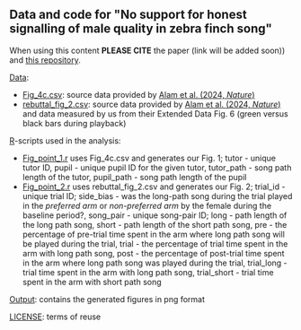 ## Data and code for "No support for honest signalling of male quality in zebra finch song"

When using this content **PLEASE CITE** the paper (link will be added soon)) and [this repository](https://github.com/MartinBulla/rebuttal_alam_2024).


[Data](Data/):
- [Fig_4c.csv](Data/Fig_4c.csv): source data provided by [Alam et al. (2024, *Nature*)](https://doi.org/10.1038/s41586-024-07207-4)
- [rebuttal_fig_2.csv](Data/rebuttal_fig_2.csv): source data provided by [Alam et al. (2024, *Nature*)](https://doi.org/10.1038/s41586-024-07207-4) and data measured by us from their Extended Data Fig. 6 (green versus black bars during playback)

[R](R/)-scripts used in the analysis:
- [Fig_point_1.r](R/Fig_point_1.r) uses Fig_4c.csv and generates our Fig. 1; tutor - unique tutor ID, pupil - unique pupil ID for the given tutor, tutor_path - song path length of the tutor, pupil_path - song path length of the pupil
- [Fig_point_2.r](R/Fig_point_2.r) uses rebuttal_fig_2.csv and generates our Fig. 2; trial_id - unique trial ID; side_bias - was the long-path song during the trial played in the *preferred arm* or *non-preferred arm* by the female during the baseline period?, song_pair - unique song-pair ID; long - path length of the long path song, short - path length of the short path song, pre - the percentage of pre-trial time spent in the arm where long path song will be played during the trial, trial -  the percentage of trial time spent in the arm with long path song, post - the percentage of post-trial time spent in the arm where long path song was  played during the trial, trial_long - trial time spent in the arm with long path song, trial_short - trial time spent in the arm with short path song

[Output](Output/): contains the generated figures in png format

[LICENSE](LICENSE): terms of reuse
